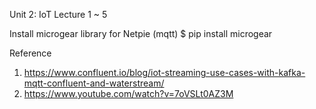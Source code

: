 Unit 2: IoT
Lecture 1 ~ 5

Install microgear library for Netpie (mqtt)
$ pip install microgear


Reference
1. https://www.confluent.io/blog/iot-streaming-use-cases-with-kafka-mqtt-confluent-and-waterstream/
2. https://www.youtube.com/watch?v=7oVSLt0AZ3M

